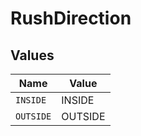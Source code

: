 # RushDirection


## Values

| Name      | Value     |
| --------- | --------- |
| `INSIDE`  | INSIDE    |
| `OUTSIDE` | OUTSIDE   |